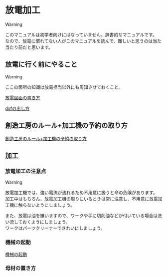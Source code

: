 # 放電加工

> [!WARNING]
> このマニュアルは初学者向けにはなっていません。辞書的なマニュアルです。  
> なので、放電に慣れてない人がこのマニュアルを読んで、難しいと思うのは当た当たり前だと思います。  

## 放電に行く前にやること

> [!WARNING]
> ここの箇所の知識は放電担当以外にも周知させておくこと。

[放電図面の書き方](./before/draw)

[dxfの出し方](./before/dxf)

## 創造工房のルール+加工機の予約の取り方
[創造工房のルール+加工機の予約の取り方](./rule)

## 加工

### 放電加工の注意点

> [!WARNING]
> 放電加工機では、強い電流が流れるため不用意に扱うと命の危険があります。  
> 加工中はもちろん、放電加工機の周りにいるときは常に注意し、不用意に放電加工機に触らないようにしましょう。  
>
> また、放電は油を嫌いますので、ワークや手に切削油などが付いている場合は洗い流しておくようにしましょう。  
> ワークはパーツクリーナーできれいにしましょう。

### 機械の起動
[機械の起動](./start)

### 母材の置き方